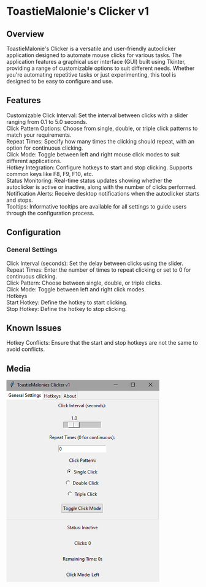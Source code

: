 # ToastieMalonie's Clicker v1
## Overview
ToastieMalonie's Clicker is a versatile and user-friendly autoclicker application designed to automate mouse clicks for various tasks. The application features a graphical user interface (GUI) built using Tkinter, providing a range of customizable options to suit different needs. Whether you're automating repetitive tasks or just experimenting, this tool is designed to be easy to configure and use.

## Features
Customizable Click Interval: Set the interval between clicks with a slider ranging from 0.1 to 5.0 seconds.  
Click Pattern Options: Choose from single, double, or triple click patterns to match your requirements.  
Repeat Times: Specify how many times the clicking should repeat, with an option for continuous clicking.  
Click Mode: Toggle between left and right mouse click modes to suit different applications.  
Hotkey Integration: Configure hotkeys to start and stop clicking. Supports common keys like F8, F9, F10, etc.  
Status Monitoring: Real-time status updates showing whether the autoclicker is active or inactive, along with the number of clicks performed.  
Notification Alerts: Receive desktop notifications when the autoclicker starts and stops.  
Tooltips: Informative tooltips are available for all settings to guide users through the configuration process.   


## Configuration
### General Settings
Click Interval (seconds): Set the delay between clicks using the slider.  
Repeat Times: Enter the number of times to repeat clicking or set to 0 for continuous clicking.  
Click Pattern: Choose between single, double, or triple clicks.  
Click Mode: Toggle between left and right click modes.  
Hotkeys  
Start Hotkey: Define the hotkey to start clicking.  
Stop Hotkey: Define the hotkey to stop clicking.  

## Known Issues
Hotkey Conflicts: Ensure that the start and stop hotkeys are not the same to avoid conflicts.

## Media
![alt text](https://github.com/HarryAimbotter/ToastieMalonie-Clicker-v1/blob/main/demo.png?raw=true)
